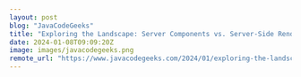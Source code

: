 ```yaml
---
layout: post
blog: "JavaCodeGeeks"
title: "Exploring the Landscape: Server Components vs. Server-Side Rendering in Modern Web Development"
date: 2024-01-08T09:09:20Z
image: images/javacodegeeks.png
remote_url: "https://www.javacodegeeks.com/2024/01/exploring-the-landscape-server-components-vs-server-side-rendering-in-modern-web-development.html"
---
```

